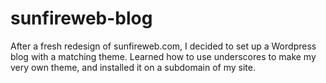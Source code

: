 # sunfireweb-blog
After a fresh redesign of sunfireweb.com, I decided to set up a Wordpress blog with a matching theme.
Learned how to use underscores to make my very own theme, and installed it on a subdomain of my site.
